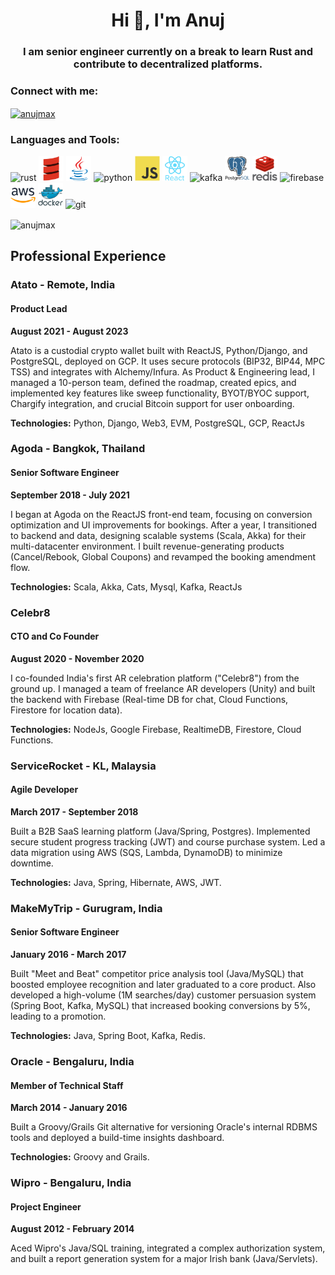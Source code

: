 <!--
**anujmax/anujmax** is a ✨ _special_ ✨ repository because its `README.md` (this file) appears on your GitHub profile.

Here are some ideas to get you started:

- 🔭 I’m currently working on ...
- 🌱 I’m currently learning ...
- 👯 I’m looking to collaborate on ...
- 🤔 I’m looking for help with ...
- 💬 Ask me about ...
- 📫 How to reach me: ...
- 😄 Pronouns: ...
- ⚡ Fun fact: ...
-->

<h1 align="center">Hi 👋, I'm Anuj</h1>
<h3 align="center">I am senior engineer currently on a break to learn Rust and contribute to decentralized platforms.</h3>

<h3 align="left">Connect with me:</h3>
<p align="left">
<a href="https://linkedin.com/in/anujmax" target="blank"><img align="center" src="https://raw.githubusercontent.com/rahuldkjain/github-profile-readme-generator/master/src/images/icons/Social/linked-in-alt.svg" alt="anujmax" height="30" width="40" /></a>
</p>

<h3 align="left">Languages and Tools:</h3>
<p align="left"> <img src="https://www.vectorlogo.zone/logos/rust-lang/rust-lang-icon.svg" alt="rust" width="40" height="40"/> 

<img src="https://raw.githubusercontent.com/devicons/devicon/master/icons/scala/scala-original.svg" alt="scala" width="40" height="40"/> 

<img src="https://raw.githubusercontent.com/devicons/devicon/master/icons/java/java-original.svg" alt="java" width="40" height="40"/> 

<img src="https://www.vectorlogo.zone/logos/python/python-icon.svg" alt="python" width="40" height="40"/> 

<img src="https://raw.githubusercontent.com/devicons/devicon/master/icons/javascript/javascript-original.svg" alt="javascript" width="40" height="40"/> 

<img src="https://raw.githubusercontent.com/devicons/devicon/master/icons/react/react-original-wordmark.svg" alt="react" width="40" height="40"/> 


<img src="https://www.vectorlogo.zone/logos/apache_kafka/apache_kafka-icon.svg" alt="kafka" width="40" height="40"/> 

<img src="https://raw.githubusercontent.com/devicons/devicon/master/icons/postgresql/postgresql-original-wordmark.svg" alt="postgresql" width="40" height="40"/> 

<img src="https://raw.githubusercontent.com/devicons/devicon/master/icons/redis/redis-original-wordmark.svg" alt="redis" width="40" height="40"/> 

<img src="https://www.vectorlogo.zone/logos/firebase/firebase-icon.svg" alt="firebase" width="40" height="40"/> 

<img src="https://raw.githubusercontent.com/devicons/devicon/master/icons/amazonwebservices/amazonwebservices-original-wordmark.svg" alt="aws" width="40" height="40"/> 

<img src="https://raw.githubusercontent.com/devicons/devicon/master/icons/docker/docker-original-wordmark.svg" alt="docker" width="40" height="40"/> 


<img src="https://www.vectorlogo.zone/logos/git-scm/git-scm-icon.svg" alt="git" width="40" height="40"/> 

</p>

<p><img align="center" src="https://github-readme-stats.vercel.app/api/top-langs?username=anujmax&show_icons=true&locale=en&layout=compact" alt="anujmax" /></p>

## Professional Experience

### Atato - Remote, India 
#### Product Lead
**August 2021 - August 2023**

Atato is a custodial crypto wallet built with ReactJS, Python/Django, and PostgreSQL, deployed on GCP. It uses secure protocols (BIP32, BIP44, MPC TSS) and integrates with Alchemy/Infura. As Product & Engineering lead, I managed a 10-person team, defined the roadmap, created epics, and implemented key features like sweep functionality, BYOT/BYOC support, Chargify integration, and crucial Bitcoin support for user onboarding.

**Technologies:** Python, Django, Web3, EVM, PostgreSQL, GCP, ReactJs

### Agoda - Bangkok, Thailand 
#### Senior Software Engineer
**September 2018 - July 2021**

I began at Agoda on the ReactJS front-end team, focusing on conversion optimization and UI improvements for bookings. After a year, I transitioned to backend and data, designing scalable systems (Scala, Akka) for their multi-datacenter environment. I built revenue-generating products (Cancel/Rebook, Global Coupons) and revamped the booking amendment flow.

**Technologies:** Scala, Akka, Cats, Mysql, Kafka, ReactJs

### Celebr8 
#### CTO and Co Founder
**August 2020 - November 2020**

I co-founded India's first AR celebration platform ("Celebr8") from the ground up. I managed a team of freelance AR developers (Unity) and built the backend with Firebase (Real-time DB for chat, Cloud Functions, Firestore for location data).

**Technologies:** NodeJs, Google Firebase, RealtimeDB, Firestore, Cloud Functions.

### ServiceRocket - KL, Malaysia 
#### Agile Developer
**March 2017 - September 2018**

Built a B2B SaaS learning platform (Java/Spring, Postgres). Implemented secure student progress tracking (JWT) and course purchase system. Led a data migration using AWS (SQS, Lambda, DynamoDB) to minimize downtime.

**Technologies:** Java, Spring, Hibernate, AWS, JWT.

### MakeMyTrip - Gurugram, India 
#### Senior Software Engineer
**January 2016 - March 2017**

Built "Meet and Beat" competitor price analysis tool (Java/MySQL) that boosted employee recognition and later graduated to a core product. Also developed a high-volume (1M searches/day) customer persuasion system (Spring Boot, Kafka, MySQL) that increased booking conversions by 5%, leading to a promotion.

**Technologies:** Java, Spring Boot, Kafka, Redis.

### Oracle - Bengaluru, India 
#### Member of Technical Staff
**March 2014 - January 2016**

Built a Groovy/Grails Git alternative for versioning Oracle's internal RDBMS tools and deployed a build-time insights dashboard.

**Technologies:** Groovy and Grails.

### Wipro - Bengaluru, India 
#### Project Engineer
**August 2012 - February 2014**

Aced Wipro's Java/SQL training, integrated a complex authorization system, and built a report generation system for a major Irish bank (Java/Servlets).
